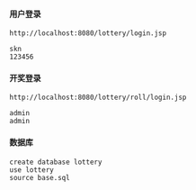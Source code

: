 #### 用户登录

```
http://localhost:8080/lottery/login.jsp
```

```
skn
123456
```

#### 开奖登录

```
http://localhost:8080/lottery/roll/login.jsp
```

```
admin
admin
```

#### 数据库

```
create database lottery
use lottery
source base.sql
```

